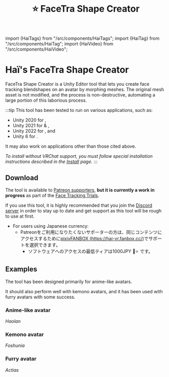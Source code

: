 ﻿---
title: ⭐ FaceTra Shape Creator
---
import {HaiTags} from "/src/components/HaiTags";
import {HaiTag} from "/src/components/HaiTag";
import {HaiVideo} from "/src/components/HaiVideo";

# Haï's FaceTra Shape Creator

<HaiTags>
<HaiTag isUniversal={true} />
</HaiTags>

FaceTra Shape Creator is a Unity Editor tool that lets you create face tracking blendshapes on an avatar by morphing meshes. The original mesh asset is not modified, and the process is non-destructive, automating a large portion of this laborious process.

<HaiVideo src="./img/2023-10-26_17-41-25_ShareX.mp4"></HaiVideo>

:::tip
This tool has been tested to run on various applications, such as:
- Unity 2020 for <HaiTag compatibleWithVNyan={true} short={true} />,
- Unity 2021 for <HaiTag compatibleWithWarudo={true} short={true} /> & <HaiTag requiresChilloutVR={true} short={true} />,
- Unity 2022 for <HaiTag requiresVRChat={true} short={true} />, and
- Unity 6 for <HaiTag requiresBasis={true} short={true} />.

It may also work on applications other than those cited above.

*To install without VRChat support, you must follow special installation instructions described in the [Install](./facetra-shape-creator/install) page.*
:::

## Download

The tool is available to [Patreon supporters](https://www.patreon.com/vr_hai), **but it is currently a work in progress** as part of the [Face Tracking Trials](https://www.notion.so/f4032b4827e146fe9d2d3776e5da0f3b?pvs=21).

If you use this tool, it is highly recommended that you join the [Discord server](https://discord.com/invite/58fWAUTYF8) in order to stay up to date and get support as this tool will be rough to use at first.

- For users using Japanese currency:
    - Patreonをご利用になりたくないサポーターの方は、同じコンテンツにアクセスするために[pixivFANBOX (https://hai-vr.fanbox.cc/)](https://hai-vr.fanbox.cc/)でサポートを選択できます。
        - ソフトウェアへのアクセスの最低ティアは1000JPY 🌙⭐ です。

## Examples

The tool has been designed primarily for anime-like avatars.

It should also perform well with kemono avatars, and it has been used with furry avatars with some success.

### Anime-like avatar

<HaiVideo src="./img/haolan-facetra-test-f.mp4"></HaiVideo>
*Haolan*

### Kemono avatar

<HaiVideo src="./img/foshunia-facetra-f-an.mp4"></HaiVideo>
*Foshunia*

### Furry avatar

<HaiVideo src="./img/actias-demo-f-an.mp4"></HaiVideo>
*Actias*